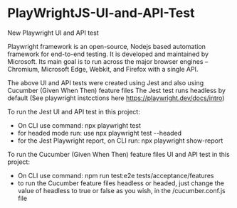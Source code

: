 # PlayWrightJS-UI-and-API-Test
New Playwright UI and API test

Playwright framework is an open-source, Nodejs based automation framework for end-to-end testing. It is developed and maintained by Microsoft. Its main goal is to run across the major browser engines – Chromium, Microsoft Edge, Webkit, and Firefox with a single API.

The above UI and API tests were created using Jest and also using Cucumber (Given When Then) feature files
The Jest test runs headless by default (See playwright instcctions here https://playwright.dev/docs/intro)

To run the Jest UI and API test in this project:
 - On CLI use command: npx playwright test 
 - for headed mode run: use npx playwright test --headed
 - for the Jest Playwright report, on CLI run: npx playwright show-report
 
To run the Cucumber (Given When Then) feature files UI and API test in this project:
 - On CLI use command: npm run test:e2e tests/acceptance/features 
 - to run the Cucumber feature files headless or headed, just change the value of headless to true or false as you wish, in the /cucumber.conf.js file 
